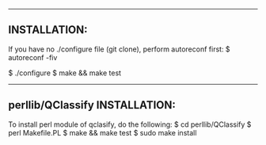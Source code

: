 ---------------------------------------------------------------------
INSTALLATION:
---------------------------------------------------------------------

If you have no ./configure file (git clone), perform autoreconf first:
$ autoreconf -fiv

$ ./configure
$ make && make test

---------------------------------------------------------------------
perllib/QClassify INSTALLATION:
---------------------------------------------------------------------

To install perl module of qclasify, do the following:
$ cd perllib/QClassify
$ perl Makefile.PL
$ make && make test
$ sudo make install
